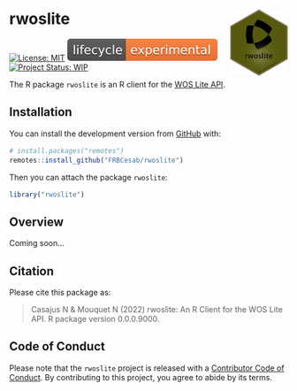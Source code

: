 
<!-- README.md is generated from README.Rmd. Please edit that file -->

# rwoslite <img src="man/figures/hexsticker.png" height="120" align="right"/>

<!-- badges: start -->

[![License:
MIT](https://img.shields.io/badge/License-MIT-yellow.svg)](https://choosealicense.com/licenses/mit/)
[![LifeCycle](man/figures/lifecycle/lifecycle-experimental.svg)](https://lifecycle.r-lib.org/articles/stages.html#experimental)
[![Project Status:
WIP](https://www.repostatus.org/badges/latest/wip.svg)](https://www.repostatus.org/#wip)
<!-- badges: end -->

The R package `rwoslite` is an R client for the [WOS Lite API]().

## Installation

You can install the development version from
[GitHub](https://github.com/) with:

``` r
# install.packages("remotes")
remotes::install_github("FRBCesab/rwoslite")
```

Then you can attach the package `rwoslite`:

``` r
library("rwoslite")
```

## Overview

Coming soon…

## Citation

Please cite this package as:

> Casajus N & Mouquet N (2022) rwoslite: An R Client for the WOS Lite
> API. R package version 0.0.0.9000.

## Code of Conduct

Please note that the `rwoslite` project is released with a [Contributor
Code of
Conduct](https://contributor-covenant.org/version/2/0/CODE_OF_CONDUCT.html).
By contributing to this project, you agree to abide by its terms.
